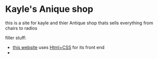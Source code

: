# Kayle's Anique shop

this is a site for kayle and thier Antique shop thats sells everything from chairs to radios

filler stuff:

- [this website](https://www.youtube.com/watch?v=u-wEeg4YNoY) uses [Html+CSS](https://www.youtube.com/watch?v=u-wEeg4YNoY) for its front end
- 
